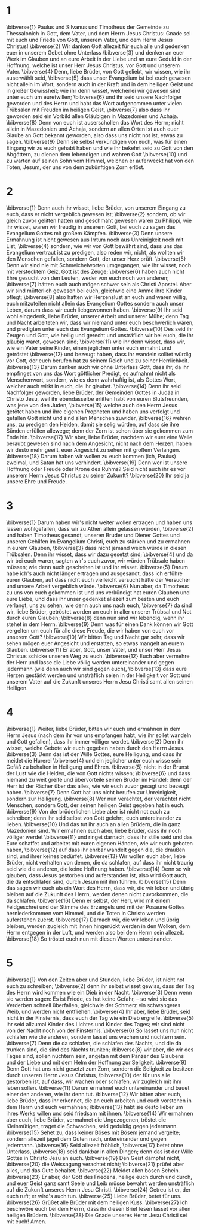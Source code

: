 # 1
\bibverse{1} Paulus und Silvanus und Timotheus der Gemeinde zu Thessalonich in Gott, dem Vater, und dem Herrn Jesus Christus: Gnade sei mit euch und Friede von Gott, unserem Vater, und dem Herrn Jesus Christus! \bibverse{2} Wir danken Gott allezeit für euch alle und gedenken euer in unserem Gebet ohne Unterlass \bibverse{3} und denken an euer Werk im Glauben und an eure Arbeit in der Liebe und an eure Geduld in der Hoffnung, welche ist unser Herr Jesus Christus, vor Gott und unserem Vater. \bibverse{4} Denn, liebe Brüder, von Gott geliebt, wir wissen, wie ihr auserwählt seid, \bibverse{5} dass unser Evangelium ist bei euch gewesen nicht allein im Wort, sondern auch in der Kraft und in dem heiligen Geist und in großer Gewissheit; wie ihr denn wisset, welcherlei wir gewesen sind unter euch um euretwillen; \bibverse{6} und ihr seid unsere Nachfolger geworden und des Herrn und habt das Wort aufgenommen unter vielen Trübsalen mit Freuden im heiligen Geist, \bibverse{7} also dass ihr geworden seid ein Vorbild allen Gläubigen in Mazedonien und Achaja. \bibverse{8} Denn von euch ist auserschollen das Wort des Herrn; nicht allein in Mazedonien und Achaja, sondern an allen Orten ist auch euer Glaube an Gott bekannt geworden, also dass uns nicht not ist, etwas zu sagen. \bibverse{9} Denn sie selbst verkündigen von euch, was für einen Eingang wir zu euch gehabt haben und wie ihr bekehrt seid zu Gott von den Abgöttern, zu dienen dem lebendigen und wahren Gott \bibverse{10} und zu warten auf seinen Sohn vom Himmel, welchen er auferweckt hat von den Toten, Jesum, der uns von dem zukünftigen Zorn erlöst.
# 2
\bibverse{1} Denn auch ihr wisset, liebe Brüder, von unserem Eingang zu euch, dass er nicht vergeblich gewesen ist; \bibverse{2} sondern, ob wir gleich zuvor gelitten hatten und geschmäht gewesen waren zu Philippi, wie ihr wisset, waren wir freudig in unserem Gott, bei euch zu sagen das Evangelium Gottes mit großem Kämpfen. \bibverse{3} Denn unsere Ermahnung ist nicht gewesen aus Irrtum noch aus Unreinigkeit noch mit List; \bibverse{4} sondern, wie wir von Gott bewährt sind, dass uns das Evangelium vertraut ist zu predigen, also reden wir, nicht, als wollten wir den Menschen gefallen, sondern Gott, der unser Herz prüft. \bibverse{5} Denn wir sind nie mit Schmeichelworten umgegangen, wie ihr wisset, noch mit verstecktem Geiz, Gott ist des Zeuge; \bibverse{6} haben auch nicht Ehre gesucht von den Leuten, weder von euch noch von anderen; \bibverse{7} hätten euch auch mögen schwer sein als Christi Apostel. Aber wir sind mütterlich gewesen bei euch, gleichwie eine Amme ihre Kinder pflegt; \bibverse{8} also hatten wir Herzenslust an euch und waren willig, euch mitzuteilen nicht allein das Evangelium Gottes sondern auch unser Leben, darum dass wir euch liebgewonnen haben. \bibverse{9} Ihr seid wohl eingedenk, liebe Brüder, unserer Arbeit und unserer Mühe; denn Tag und Nacht arbeiteten wir, dass wir niemand unter euch beschwerlich wären, und predigten unter euch das Evangelium Gottes. \bibverse{10} Des seid ihr Zeugen und Gott, wie heilig und gerecht und unsträflich wir bei euch, die ihr gläubig waret, gewesen sind; \bibverse{11} wie ihr denn wisset, dass wir, wie ein Vater seine Kinder, einen jeglichen unter euch ermahnt und getröstet \bibverse{12} und bezeugt haben, dass ihr wandeln solltet würdig vor Gott, der euch berufen hat zu seinem Reich und zu seiner Herrlichkeit. \bibverse{13} Darum danken auch wir ohne Unterlass Gott, dass ihr, da ihr empfinget von uns das Wort göttlicher Predigt, es aufnahmt nicht als Menschenwort, sondern, wie es denn wahrhaftig ist, als Gottes Wort, welcher auch wirkt in euch, die ihr glaubet. \bibverse{14} Denn ihr seid Nachfolger geworden, liebe Brüder, der Gemeinden Gottes in Judäa in Christo Jesu, weil ihr ebendasselbe erlitten habt von euren Blutsfreunden, was jene von den Juden, \bibverse{15} welche auch den Herrn Jesus getötet haben und ihre eigenen Propheten und haben uns verfolgt und gefallen Gott nicht und sind allen Menschen zuwider, \bibverse{16} wehren uns, zu predigen den Heiden, damit sie selig würden, auf dass sie ihre Sünden erfüllen allewege; denn der Zorn ist schon über sie gekommen zum Ende hin. \bibverse{17} Wir aber, liebe Brüder, nachdem wir euer eine Weile beraubt gewesen sind nach dem Angesicht, nicht nach dem Herzen, haben wir desto mehr geeilt, euer Angesicht zu sehen mit großem Verlangen. \bibverse{18} Darum haben wir wollen zu euch kommen (ich, Paulus) zweimal, und Satan hat uns verhindert. \bibverse{19} Denn wer ist unsere Hoffnung oder Freude oder Krone des Ruhms? Seid nicht auch ihr es vor unserem Herrn Jesus Christus zu seiner Zukunft? \bibverse{20} Ihr seid ja unsere Ehre und Freude.
# 3
\bibverse{1} Darum haben wir's nicht weiter wollen ertragen und haben uns lassen wohlgefallen, dass wir zu Athen allein gelassen würden, \bibverse{2} und haben Timotheus gesandt, unseren Bruder und Diener Gottes und unseren Gehilfen im Evangelium Christi, euch zu stärken und zu ermahnen in eurem Glauben, \bibverse{3} dass nicht jemand weich würde in diesen Trübsalen. Denn ihr wisset, dass wir dazu gesetzt sind; \bibverse{4} und da wir bei euch waren, sagten wir's euch zuvor, wir würden Trübsale haben müssen; wie denn auch geschehen ist und ihr wisset. \bibverse{5} Darum habe ich's auch nicht länger ertragen und ausgesandt, dass ich erführe euren Glauben, auf dass nicht euch vielleicht versucht hätte der Versucher und unsere Arbeit vergeblich würde. \bibverse{6} Nun aber, da Timotheus zu uns von euch gekommen ist und uns verkündigt hat euren Glauben und eure Liebe, und dass ihr unser gedenket allezeit zum besten und euch verlangt, uns zu sehen, wie denn auch uns nach euch, \bibverse{7} da sind wir, liebe Brüder, getröstet worden an euch in aller unserer Trübsal und Not durch euren Glauben; \bibverse{8} denn nun sind wir lebendig, wenn ihr stehet in dem Herrn. \bibverse{9} Denn was für einen Dank können wir Gott vergelten um euch für alle diese Freude, die wir haben von euch vor unserem Gott? \bibverse{10} Wir bitten Tag und Nacht gar sehr, dass wir sehen mögen euer Angesicht und erstatten, so etwas mangelt an eurem Glauben. \bibverse{11} Er aber, Gott, unser Vater, und unser Herr Jesus Christus schicke unseren Weg zu euch. \bibverse{12} Euch aber vermehre der Herr und lasse die Liebe völlig werden untereinander und gegen jedermann (wie denn auch wir sind gegen euch), \bibverse{13} dass eure Herzen gestärkt werden und unsträflich seien in der Heiligkeit vor Gott und unserem Vater auf die Zukunft unseres Herrn Jesu Christi samt allen seinen Heiligen.
# 4
\bibverse{1} Weiter, liebe Brüder, bitten wir euch und ermahnen in dem Herrn Jesus (nach dem ihr von uns empfangen habt, wie ihr sollet wandeln und Gott gefallen), dass ihr immer völliger werdet. \bibverse{2} Denn ihr wisset, welche Gebote wir euch gegeben haben durch den Herrn Jesus. \bibverse{3} Denn das ist der Wille Gottes, eure Heiligung, und dass ihr meidet die Hurerei \bibverse{4} und ein jeglicher unter euch wisse sein Gefäß zu behalten in Heiligung und Ehren. \bibverse{5} nicht in der Brunst der Lust wie die Heiden, die von Gott nichts wissen; \bibverse{6} und dass niemand zu weit greife und übervorteile seinen Bruder im Handel; denn der Herr ist der Rächer über das alles, wie wir euch zuvor gesagt und bezeugt haben. \bibverse{7} Denn Gott hat uns nicht berufen zur Unreinigkeit, sondern zur Heiligung. \bibverse{8} Wer nun verachtet, der verachtet nicht Menschen, sondern Gott, der seinen heiligen Geist gegeben hat in euch. \bibverse{9} Von der brüderlichen Liebe aber ist nicht not euch zu schreiben; denn ihr seid selbst von Gott gelehrt, euch untereinander zu lieben. \bibverse{10} Und das tut ihr auch an allen Brüdern, die in ganz Mazedonien sind. Wir ermahnen euch aber, liebe Brüder, dass ihr noch völliger werdet \bibverse{11} und ringet darnach, dass ihr stille seid und das Eure schaffet und arbeitet mit euren eigenen Händen, wie wir euch geboten haben, \bibverse{12} auf dass ihr ehrbar wandelt gegen die, die draußen sind, und ihrer keines bedürfet. \bibverse{13} Wir wollen euch aber, liebe Brüder, nicht verhalten von denen, die da schlafen, auf dass ihr nicht traurig seid wie die anderen, die keine Hoffnung haben. \bibverse{14} Denn so wir glauben, dass Jesus gestorben und auferstanden ist, also wird Gott auch, die da entschlafen sind, durch Jesum mit ihm führen. \bibverse{15} Denn das sagen wir euch als ein Wort des Herrn, dass wir, die wir leben und übrig bleiben auf die Zukunft des Herrn, werden denen nicht zuvorkommen, die da schlafen. \bibverse{16} Denn er selbst, der Herr, wird mit einem Feldgeschrei und der Stimme des Erzengels und mit der Posaune Gottes herniederkommen vom Himmel, und die Toten in Christo werden auferstehen zuerst. \bibverse{17} Darnach wir, die wir leben und übrig bleiben, werden zugleich mit ihnen hingerückt werden in den Wolken, dem Herrn entgegen in der Luft, und werden also bei dem Herrn sein allezeit. \bibverse{18} So tröstet euch nun mit diesen Worten untereinander.
# 5
\bibverse{1} Von den Zeiten aber und Stunden, liebe Brüder, ist nicht not euch zu schreiben; \bibverse{2} denn ihr selbst wisset gewiss, dass der Tag des Herrn wird kommen wie ein Dieb in der Nacht. \bibverse{3} Denn wenn sie werden sagen: Es ist Friede, es hat keine Gefahr, – so wird sie das Verderben schnell überfallen, gleichwie der Schmerz ein schwangeres Weib, und werden nicht entfliehen. \bibverse{4} Ihr aber, liebe Brüder, seid nicht in der Finsternis, dass euch der Tag wie ein Dieb ergreife. \bibverse{5} Ihr seid allzumal Kinder des Lichtes und Kinder des Tages; wir sind nicht von der Nacht noch von der Finsternis. \bibverse{6} So lasset uns nun nicht schlafen wie die anderen, sondern lasset uns wachen und nüchtern sein. \bibverse{7} Denn die da schlafen, die schlafen des Nachts, und die da trunken sind, die sind des Nachts trunken; \bibverse{8} wir aber, die wir des Tages sind, sollen nüchtern sein, angetan mit dem Panzer des Glaubens und der Liebe und mit dem Helm der Hoffnung zur Seligkeit. \bibverse{9} Denn Gott hat uns nicht gesetzt zum Zorn, sondern die Seligkeit zu besitzen durch unseren Herrn Jesus Christus, \bibverse{10} der für uns alle gestorben ist, auf dass, wir wachen oder schlafen, wir zugleich mit ihm leben sollen. \bibverse{11} Darum ermahnet euch untereinander und bauet einer den anderen, wie ihr denn tut. \bibverse{12} Wir bitten aber euch, liebe Brüder, dass ihr erkennet, die an euch arbeiten und euch vorstehen in dem Herrn und euch vermahnen; \bibverse{13} habt sie desto lieber um ihres Werks willen und seid friedsam mit ihnen. \bibverse{14} Wir ermahnen aber euch, liebe Brüder, vermahnet die Ungezogenen, tröstet die Kleinmütigen, traget die Schwachen, seid geduldig gegen jedermann. \bibverse{15} Sehet zu, dass keiner Böses mit Bösem jemand vergelte; sondern allezeit jaget dem Guten nach, untereinander und gegen jedermann. \bibverse{16} Seid allezeit fröhlich, \bibverse{17} betet ohne Unterlass, \bibverse{18} seid dankbar in allen Dingen; denn das ist der Wille Gottes in Christo Jesu an euch. \bibverse{19} Den Geist dämpfet nicht, \bibverse{20} die Weissagung verachtet nicht; \bibverse{21} prüfet aber alles, und das Gute behaltet. \bibverse{22} Meidet allen bösen Schein. \bibverse{23} Er aber, der Gott des Friedens, heilige euch durch und durch, und euer Geist ganz samt Seele und Leib müsse bewahrt werden unsträflich auf die Zukunft unseres Herrn Jesu Christi. \bibverse{24} Getreu ist er, der euch ruft; er wird's auch tun. \bibverse{25} Liebe Brüder, betet für uns. \bibverse{26} Grüßet alle Brüder mit dem heiligen Kuss. \bibverse{27} Ich beschwöre euch bei dem Herrn, dass ihr diesen Brief lesen lasset vor allen heiligen Brüdern. \bibverse{28} Die Gnade unseres Herrn Jesu Christi sei mit euch! Amen.